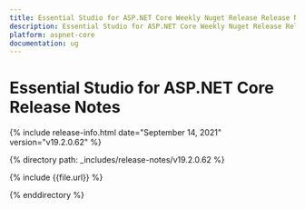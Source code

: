 ```yaml
---
title: Essential Studio for ASP.NET Core Weekly Nuget Release Release Notes  
description: Essential Studio for ASP.NET Core Weekly Nuget Release Release Notes  
platform: aspnet-core
documentation: ug
---
```


# Essential Studio for ASP.NET Core  Release Notes  

{% include release-info.html date="September 14, 2021"  version="v19.2.0.62" %} 


{% directory path: _includes/release-notes/v19.2.0.62
 %}

{% include {{file.url}} %}

{% enddirectory %}